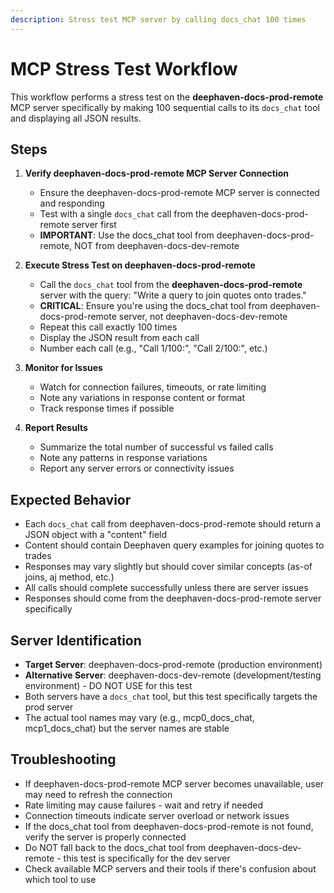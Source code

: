 ```yaml
---
description: Stress test MCP server by calling docs_chat 100 times
---
```


# MCP Stress Test Workflow

This workflow performs a stress test on the **deephaven-docs-prod-remote** MCP server specifically by making 100 sequential calls to its `docs_chat` tool and displaying all JSON results.

## Steps

1. **Verify deephaven-docs-prod-remote MCP Server Connection**
   - Ensure the deephaven-docs-prod-remote MCP server is connected and responding
   - Test with a single `docs_chat` call from the deephaven-docs-prod-remote server first
   - **IMPORTANT**: Use the docs_chat tool from deephaven-docs-prod-remote, NOT from deephaven-docs-dev-remote

2. **Execute Stress Test on deephaven-docs-prod-remote**
   - Call the `docs_chat` tool from the **deephaven-docs-prod-remote** server with the query: "Write a query to join quotes onto trades."
   - **CRITICAL**: Ensure you're using the docs_chat tool from deephaven-docs-prod-remote server, not deephaven-docs-dev-remote
   - Repeat this call exactly 100 times
   - Display the JSON result from each call
   - Number each call (e.g., "Call 1/100:", "Call 2/100:", etc.)

3. **Monitor for Issues**
   - Watch for connection failures, timeouts, or rate limiting
   - Note any variations in response content or format
   - Track response times if possible

4. **Report Results**
   - Summarize the total number of successful vs failed calls
   - Note any patterns in response variations
   - Report any server errors or connectivity issues

## Expected Behavior

- Each `docs_chat` call from deephaven-docs-prod-remote should return a JSON object with a "content" field
- Content should contain Deephaven query examples for joining quotes to trades
- Responses may vary slightly but should cover similar concepts (as-of joins, aj method, etc.)
- All calls should complete successfully unless there are server issues
- Responses should come from the deephaven-docs-prod-remote server specifically

## Server Identification

- **Target Server**: deephaven-docs-prod-remote (production environment)
- **Alternative Server**: deephaven-docs-dev-remote (development/testing environment) - DO NOT USE for this test
- Both servers have a `docs_chat` tool, but this test specifically targets the prod server
- The actual tool names may vary (e.g., mcp0_docs_chat, mcp1_docs_chat) but the server names are stable

## Troubleshooting

- If deephaven-docs-prod-remote MCP server becomes unavailable, user may need to refresh the connection
- Rate limiting may cause failures - wait and retry if needed
- Connection timeouts indicate server overload or network issues
- If the docs_chat tool from deephaven-docs-prod-remote is not found, verify the server is properly connected
- Do NOT fall back to the docs_chat tool from deephaven-docs-dev-remote - this test is specifically for the dev server
- Check available MCP servers and their tools if there's confusion about which tool to use